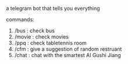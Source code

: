 a telegram bot that tells you everything

commands:

1. /bus : check bus
2. /movie : check movies
3. /ppq : check tabletennis room
4. /cfm : give a suggestion of random restruant
5. /chat : chat with the smartest AI Gushi Jiang

